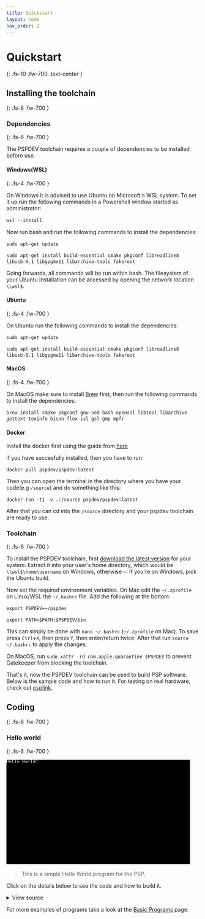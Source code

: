 ```yaml
---
title: Quickstart
layout: home
nav_order: 2
---
```


# Quickstart
{: .fs-10 .fw-700 .text-center }

## Installing the toolchain
{: .fs-8 .fw-700 }

### Dependencies
{: .fs-6 .fw-700 }

The PSPDEV toolchain requires a couple of dependencies to be installed before use.

#### Windows(WSL)
{: .fs-4 .fw-700 }

On Windows it is advised to use Ubuntu on Microsoft's WSL system. To set it up run the following commands in a Powershell window started as administrator:

```powershell
wsl --install
```

Now run bash and run the following commands to install the dependencies:

```shell
sudo apt-get update
```

```shell
sudo apt-get install build-essential cmake pkgconf libreadline8 libusb-0.1 libgpgme11 libarchive-tools fakeroot
```

Going forwards, all commands will be run within bash. The filesystem of your Ubuntu installation can be accessed by opening the network location `\\wsl$`.

#### Ubuntu
{: .fs-4 .fw-700 }

On Ubuntu run the following commands to install the dependencies:

```shell
sudo apt-get update
```

```shell
sudo apt-get install build-essential cmake pkgconf libreadline8 libusb-0.1 libgpgme11 libarchive-tools fakeroot
```

#### MacOS
{: .fs-4 .fw-700 }

On MacOS make sure to install [Brew](https://brew.sh/) first, then run the following commands to install the dependencies:

```shell
brew install cmake pkgconf gnu-sed bash openssl libtool libarchive gettext texinfo bison flex isl gsl gmp mpfr
```

#### Docker

Install the docker first using the guide from [here](https://docs.docker.com/engine/install/)

if you have succesfully installed, then you have to run:

```shell
docker pull pspdev/pspdev:latest
```

Then you can open the terminal in the directory where you have your code(e.g `/source`) and do something like this:

```shell
docker run -ti -v .:/source pspdev/pspdev:latest
```

After that you can cd into the `/source` directory and your pspdev toolchain are ready to use.

### Toolchain 
{: .fs-6 .fw-700 }

To install the PSPDEV toolchain, first [download the latest version](https://github.com/pspdev/pspdev/releases/tag/latest) for your system. Extract it into your user's home directory, which would be `\\wsl$\home\username` on Windows, otherwise `~`. If you're on Windows, pick the Ubuntu build.

Now set the required environment variables. On Mac edit the ``~/.zprofile`` on Linux/WSL the ``~/.bashrc`` file. Add the following at the bottom:

```shell
export PSPDEV=~/pspdev
```

```shell
export PATH=$PATH:$PSPDEV/bin
```

This can simply be done with `nano ~/.bashrc` (`~/.zprofile` on Mac). To save press `Ctrl`+`X`, then press `Y`, then enter/return twice. After that run `source ~/.bashrc` to apply the changes.

On MacOS, run `sudo xattr -rd com.apple.quarantine $PSPDEV` to prevent Gatekeeper from blocking the toolchain.

That's it, now the PSPDEV toolchain can be used to build PSP software. Below is the sample code and how to run it. For testing on real hardware, check out [psplink](https://pspdev.github.io/psplinkusb/).

## Coding
{: .fs-8 .fw-700 }

### Hello world
{: .fs-6 .fw-700 }

![](images/hello.png)

> This is a simple Hello World program for the PSP. 

Click on the details below to see the code and how to build it.

<details markdown="1">

<summary>View source</summary>

```c
{% include samples/hello/main.c %}
```

**CMakeLists.txt**

```cmake
{% include samples/hello/CMakeLists.txt %}
```

Building can be done with:

```shell
mkdir build && cd build
psp-cmake ..
make
```

This will result in an EBOOT.PBP file in the build directory. Put it in a directory in ms0:/PSP/GAME/ and the PSP can run it.

</details>

For more examples of programs take a look at the [Basic Programs](basic_programs.html) page.
